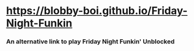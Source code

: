 # https://blobby-boi.github.io/Friday-Night-Funkin
### An alternative link to play Friday Night Funkin' Unblocked
